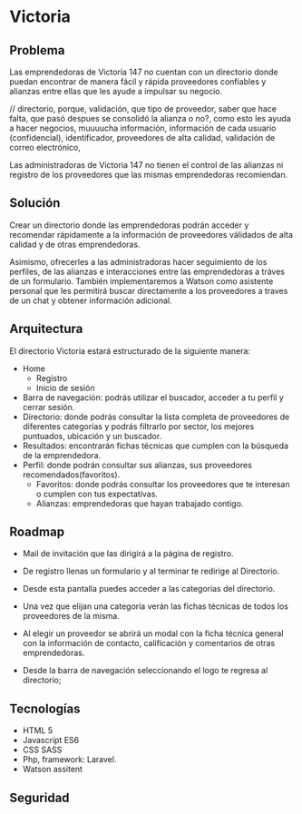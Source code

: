 # Victoria

## Problema
Las emprendedoras de Victoria 147 no cuentan con un directorio donde puedan encontrar de manera fácil y rápida proveedores
confiables y alianzas entre ellas que les ayude a impulsar su negocio.

// directorio, porque, validación, que tipo de proveedor,  saber que hace falta, que pasó despues se consolidó la alianza o no?, como esto les
ayuda a hacer negocios, muuuucha información, información de cada usuario (confidencial), identificador, proveedores de alta calidad, validación de correo 
electrónico, 

Las administradoras de Victoria 147 no tienen el control de las alianzas ni registro de los proveedores que las mismas emprendedoras
recomiendan. 

## Solución
Crear un directorio donde las emprendedoras podrán acceder y recomendar rápidamente a la información de proveedores válidados de alta calidad y de otras emprendedoras.

Asimismo, ofrecerles a las administradoras hacer seguimiento de los perfiles, de las alianzas e interacciones entre las emprendedoras a tráves de un formulario. También implementaremos
a Watson como asistente personal que les permitirá buscar directamente a los proveedores a traves de un chat y obtener información adicional.

## Arquitectura
El directorio Victoria estará estructurado de la siguiente manera:
- Home
    - Registro 
    - Inicio de sesión
- Barra de navegación: podrás utilizar el buscador, acceder a tu perfil y cerrar sesión.
- Directorio: donde podrás consultar la lista completa de proveedores de diferentes categorías y podrás filtrarlo por sector, los mejores puntuados, ubicación y un buscador.
- Resultados: encontrarán fichas técnicas que cumplen con la búsqueda de la emprendedora.
- Perfil: donde podrán consultar sus alianzas, sus proveedores recomendados(favoritos).
    - Favoritos: donde podrás consultar los proveedores que te interesan o cumplen con tus expectativas.
    - Alianzas: emprendedoras que hayan trabajado contigo.

## Roadmap
- Mail de invitación que las dirigirá a la página de registro.
- De registro llenas un formulario y al terminar te redirige al Directorio.
- Desde esta pantalla puedes acceder a las categorías del directorio.
- Una vez que elijan una categoría verán las fichas técnicas de todos los proveedores de la misma.
- Al elegir un proveedor se abrirá un modal con la ficha técnica general con la información de contacto, calificación y comentarios de otras emprendedoras.

- Desde la barra de navegación seleccionando el logo te regresa al directorio;

## Tecnologías
- HTML 5
- Javascript ES6
- CSS SASS
- Php, framework: Laravel.
- Watson assitent

## Seguridad


